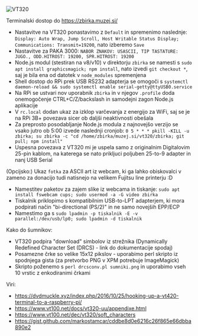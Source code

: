 ![VT320](https://raw.githubusercontent.com/markostamcar/muzej.si/master/vt320/vt320.jpg)

Terminalski dostop do https://zbirka.muzej.si/
- Nastavitve na VT320 ponastavimo z `Default` in spremenimo naslednje: `Display: Auto Wrap, Jump Scroll, Host Writable Status Display; Communications: Transmit=19200`, nato izberemo `Save`
- Nastavitve za PAKA 3000: `NABOR ZNAKOV: USASCII, TIP TASTATURE: JUGO., ODD.HITROST: 19200, SPR.HITROST: 19200`
- Node.js modul (stestiran na v8/v10) v direktorju `zbirka` se namesti s `sudo apt install graphicsmagick; npm install`, nato izvedi `git checkout *`, saj je bila ena od datotek v `node_modules` spremenjena 
- Shell dostop do RPi prek USB RS232 adapterja se omogoči s `systemctl daemon-reload && sudo systemctl enable serial-getty@ttyUSB0.service`
- Na RPi se ustvari nov uporabnik `zbirka` in v njegov `.profile` doda onemogočenje CTRL+C/Z/backslash in samodejni zagon Node.js aplikacije
- V `rc.local` dodan ukaz za izklop varčevanja z energijo za WiFi, saj se je na RPi 3B+ povezava sicer ob daljši neaktivnosti obešala
- Za preprosto posodabljanje Node.js modula z najnovejšo verzijo se vsako jutro ob 5:00 izvede naslednji cronjob:
`0 5 * * * pkill -KILL -u zbirka; su zbirka -c "cd /home/zbirka/muzej.si/vt320/zbirka; git pull; npm install"`
- Uspesna povezava z VT320 mi je uspela samo z originalnim Digitalovim 25-pin kablom, na katerega se nato prikljuci poljuben 25-to-9 adapter in nanj USB Serial

(Opcijsko:) Ukaz `fotka` za ASCII art iz webcam, ki ga lahko obiskovalci v zameno za donacijo tudi natisnejo na velikem Fujitsu line printerju :D

- Namestitev paketov za zajem slike iz webcama in tiskanje:
`sudo apt install fswebcam cups; sudo usermod -a -G video zbirka`
- Tiskalnik priklopimo s kompatibilnim USB-to-LPT adapterjem, ki mora podpirati način "bi-directional (PS/2)" in ne samo novejših EPP/ECP
- Namestimo ga s `sudo lpadmin -p tiskalnik -E -v parallel:/dev/usb/lp0; sudo lpadmin -d tiskalnik`


Kako do šumnikov:
- VT320 podpira "download" simbolov iz strežnika (Dynamically Redefined Character Set (DRCS) - link do dokumentacije spodaj)
- Posamezne črke so velike 15x12 pikslov - uporabimo perl skripto iz spodnjega gista (za pretvorbo PNG v XPM potrebuje ImageMagick)
- Skripto poženemo s `perl drcsconv.pl sumniki.png` in uporabimo vseh 10 vrstic z enkodiranimi črkami

Viri:
- https://dvdmuckle.xyz/index.php/2016/10/25/hooking-up-a-vt420-terminal-to-a-raspberry-pi/
- https://www.vt100.net/docs/vt320-uu/appendixe.html
- https://www.vt100.net/dec/vt320/soft_characters
- https://gist.github.com/markostamcar/cddbe8d0e6216c26f865e66dbba890e2
